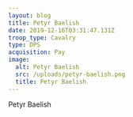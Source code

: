 ```yaml
---
layout: blog
title: Petyr Baelish
date: 2019-12-16T03:31:47.131Z
troop_type: Cavalry
type: DPS
acquisition: Pay
image:
  alt: Petyr Baelish
  src: /uploads/petyr-baelish.png
  title: Petyr Baelish
---
```

Petyr Baelish
